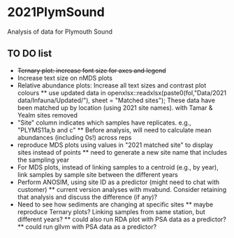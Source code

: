 # 2021PlymSound
Analysis of data for Plymouth Sound

## TO DO list ##
* ~~Ternary plot: increase font size for axes and legend~~
* Increase text size on nMDS plots
* Relative abundance plots: Increase all text sizes and contrast plot colours
** use updated data in openxlsx::readxlsx(paste0(fol,"Data/2021 data/Infauna/Updated/"),
sheet = "Matched sites"); These data have been matched up by location (using 2021 site names). with Tamar & Yealm sites removed
* "Site" column indicates which samples have replicates. e.g., "PLYMS11a,b and c"
** Before analysis, will need to calculate mean abundances (including 0s!) across reps
* reproduce MDS plots using values in "2021 matched site" to display sites instead of points
** need to generate a new site name that includes the sampling year
* For MDS plots, instead of linking samples to a centroid (e.g., by year), link samples by sample site between the different years
* Perform ANOSIM, using site ID as a predictor (might need to chat with customer)
** current version analyses with mvabund.  Consider retaining that analysis and discuss the difference (if any)?
* Need to see how sediments are changing at specific sites
** maybe reproduce Ternary plots? Linking samples from same station, but different years?
** could also run RDA plot with PSA data as a predictor?
** could run gllvm with PSA data as a predictor?
